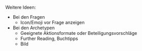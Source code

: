 Weitere Ideen:
- Bei den Fragen
  - Icon/Emoji vor Frage anzeigen
- Bei den Archetypen
  - Geeignete Aktionsformate oder Beteiligungsvorschläge
  - Further Reading, Buchtipps
  - Bild